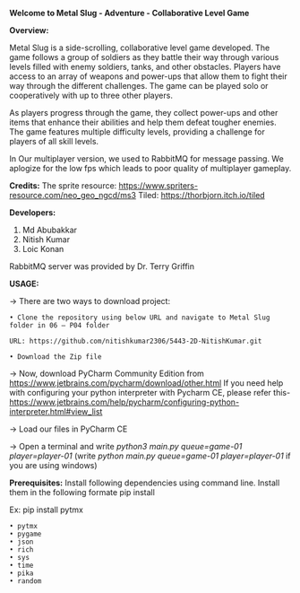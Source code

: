 **Welcome to Metal Slug - Adventure - Collaborative Level Game**

**Overview:**

Metal Slug is a side-scrolling, collaborative level game developed. The game follows a group of soldiers as they battle their way through various levels filled with enemy soldiers, tanks, and other obstacles. Players have access to an array of weapons and power-ups that allow them to fight their way through the different challenges. The game can be played solo or cooperatively with up to three other players.

As players progress through the game, they collect power-ups and other items that enhance their abilities and help them defeat tougher enemies. The game features multiple difficulty levels, providing a challenge for players of all skill levels.

In Our multiplayer version, we used to RabbitMQ for message passing. We aplogize for the low fps which leads to poor quality of multiplayer gameplay.

**Credits:**
The sprite resource:
https://www.spriters-resource.com/neo_geo_ngcd/ms3
Tiled:
https://thorbjorn.itch.io/tiled

**Developers:**
1. Md Abubakkar
2. Nitish Kumar
3. Loic Konan

RabbitMQ server was provided by Dr. Terry Griffin


**USAGE:**

-> There are two ways to download project:

    • Clone the repository using below URL and navigate to Metal Slug folder in 06 – P04 folder

	URL: https://github.com/nitishkumar2306/5443-2D-NitishKumar.git

    • Download the Zip file
    
 -> Now, download PyCharm Community Edition from https://www.jetbrains.com/pycharm/download/other.html
 If you need help with configuring your python interpreter with Pycharm CE, please refer this- https://www.jetbrains.com/help/pycharm/configuring-python-interpreter.html#view_list
 
 -> Load our files in PyCharm CE
 
 -> Open a terminal and write *python3 main.py queue=game-01 player=player-01*
 (write *python main.py queue=game-01 player=player-01* if you are using windows)
 
 

**Prerequisites:**
Install following dependencies using command line. Install them in the following formate pip install <dependency name>
	
Ex: pip install pytmx
	
    • pytmx
    • pygame
    • json
    • rich
    • sys
    • time
    • pika
    • random


       
		



